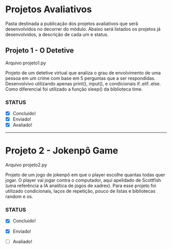 # Projetos Avaliativos
Pasta destinada a publicação dos projetos avaliativos que serã desenvolvidos no decorrer do módulo. 
Abaixo será listados os projetos já desenvolvidos, a descrição de cada um e status.

## Projeto 1 - O Detetive
  Arquivo projeto1.py
  
  Projeto de um detetive virtual que analiza o grau de envolvimento de uma pessoa em um crime com base em 5 perguntas que a ser respondidas. Desenvolvivo utilizando apenas print(), input(), e condicionais if..elif..else. Como diferencial foi utilizado a função sleep()
da biblioteca time.
 
### STATUS
- [x] Concluido!
- [x] Enviado!
- [x] Avaliado!

---

# Projeto 2 - Jokenpô Game
  Arquivo projeto2.py

  Projeto de um jogo de jokenpô em que o player escolhe quantas todas quer jogar. O player vai jogar contra o computador, aqui apelidado de Scottfish (uma referência a IA analítica de jogos de xadrex). Para esse projeto foi utilizado condicionais, laços de repetição, pouco de listas e bibliotecas random e os.

### STATUS
- [x] Concluido!
- [x] Enviado!
- [ ] Avaliado!

  
